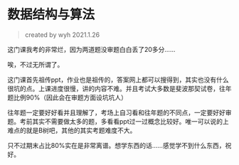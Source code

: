 # 数据结构与算法

> created by wyh 2021.1.26

这门课我考的非常烂，因为两道题没审题白白丢了20多分……

唉，不过无所谓了。

这门课首先祖传ppt，作业也是祖传的，答案网上都可以搜得到，其实也没有什么很坑的点。上课进度很慢，讲的内容不难。并且考试大多数是斐波那契试卷，往年题比例90%（因此会在审题方面设坑坑人）

往年题一定要好好看并且理解了，考场上自习看和往年题的不同点，一定要好好审题。考前其实不需要做太多的题，多看看ppt过一过概念比较好。唯一可以说的上难点的就是B树吧，其他的其实考题难度不大。

只不过期末占比80%实在是非常离谱。想学东西的话……感觉学不到什么东西，祝好。